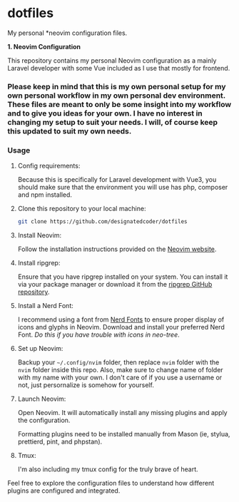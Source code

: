 # dotfiles 
My personal \*neovim configuration files.

**1. Neovim Configuration**

This repository contains my personal Neovim configuration as a mainly Laravel developer with some Vue included as I use that mostly for frontend.
### Please keep in mind that this is my own personal setup for my own personal workflow in my own personal dev environment.  These files are meant to only be some insight into my workflow and to give you ideas for your own. I have no interest in changing my setup to suit your needs.  I will, of course keep this updated to suit my own needs.

### Usage

1. Config requirements:

    Because this is specifically for Laravel development with Vue3, you should make sure that the environment you will use has php, composer and npm installed.
2. Clone this repository to your local machine:

    ```bash
    git clone https://github.com/designatedcoder/dotfiles
    ```

3. Install Neovim:

    Follow the installation instructions provided on the [Neovim website](https://neovim.io/).

4. Install ripgrep:

    Ensure that you have ripgrep installed on your system. You can install it via your package manager or download it from the [ripgrep GitHub repository](https://github.com/BurntSushi/ripgrep).

5. Install a Nerd Font:

    I recommend using a font from [Nerd Fonts](https://www.nerdfonts.com/) to ensure proper display of icons and glyphs in Neovim. Download and install your preferred Nerd Font. *Do this if you have trouble with icons in neo-tree*.

6. Set up Neovim:

    Backup your `~/.config/nvim` folder, then replace `nvim` folder with the `nvim` folder inside this repo. Also, make sure to change name of folder with my name with your own.  I don't care of if you use a username or not, just persornalize is somehow for yourself. 

7. Launch Neovim:

    Open Neovim. It will automatically install any missing plugins and apply the configuration.

    Formatting plugins need to be installed manually from Mason (ie, stylua, prettierd, pint, and phpstan).
    
8. Tmux:

    I'm also including my tmux config for the truly brave of heart.

Feel free to explore the configuration files to understand how different plugins are configured and integrated.
